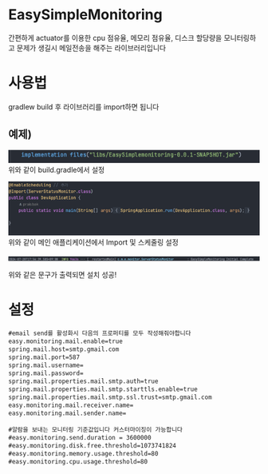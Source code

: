 # EasySimpleMonitoring
간편하게 actuator를 이용한 cpu 점유율, 메모리 점유율, 디스크 할당량을 모니터링하고 문제가 생길시 메일전송을 해주는 라이브러리입니다   

# 사용법
gradlew build 후 라이브러리를 import하면 됩니다

## 예제)
![img.png](gradlew_example.png)   
위와 같이 build.gradle에서 설정

![img.png](img.png)
위와 같이 메인 애플리케이션에서 Import 및 스케줄링 설정   

![img_1.png](img_1.png)

위와 같은 문구가 출력되면 설치 성공!

# 설정
```
#email send를 활성화시 다음의 프로퍼티를 모두 작성해줘야합니다
easy.monitoring.mail.enable=true
spring.mail.host=smtp.gmail.com
spring.mail.port=587
spring.mail.username=
spring.mail.password=
spring.mail.properties.mail.smtp.auth=true
spring.mail.properties.mail.smtp.starttls.enable=true
spring.mail.properties.mail.smtp.ssl.trust=smtp.gmail.com
easy.monitoring.mail.receiver.name=
easy.monitoring.mail.sender.name=

#알람을 보내는 모니터링 기준값입니다 커스터마이징이 가능합니다
#easy.monitoring.send.duration = 3600000
#easy.monitoring.disk.free.threshold=1073741824
#easy.monitoring.memory.usage.threshold=80
#easy.monitoring.cpu.usage.threshold=80
```





